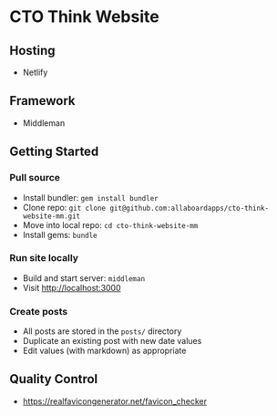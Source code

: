 # CTO Think Website

## Hosting

* Netlify

## Framework

* Middleman

## Getting Started

### Pull source

* Install bundler: `gem install bundler`
* Clone repo: `git clone git@github.com:allaboardapps/cto-think-website-mm.git`
* Move into local repo: `cd cto-think-website-mm`
* Install gems: `bundle`

### Run site locally

* Build and start server: `middleman`
* Visit [http://localhost:3000](http://localhost:3000)

### Create posts

* All posts are stored in the `posts/` directory
* Duplicate an existing post with new date values
* Edit values (with markdown) as appropriate

## Quality Control

* https://realfavicongenerator.net/favicon_checker
